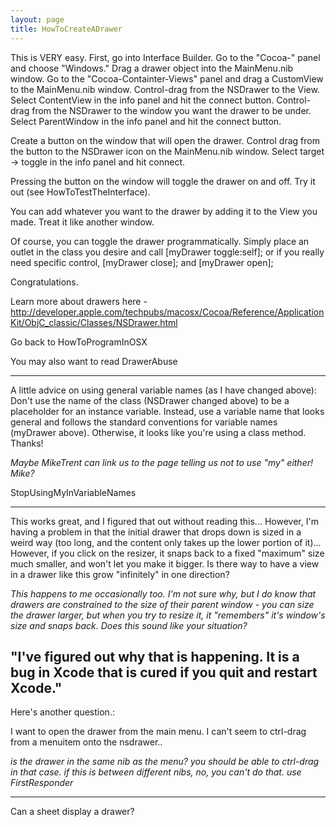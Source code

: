 ```yaml
---
layout: page
title: HowToCreateADrawer
---
```




This is VERY easy.  First, go into Interface Builder.  Go to the "Cocoa-" panel and choose "Windows."  Drag a drawer object into the MainMenu.nib window.  Go to the "Cocoa-Containter-Views" panel and drag a CustomView to the MainMenu.nib window.  Control-drag from the NSDrawer to the View.  Select ContentView in the info panel and hit the connect button.  Control-drag from the NSDrawer to the window you want the drawer to be under.  Select ParentWindow in the info panel and hit the connect button.

Create a button on the window that will open the drawer.  Control drag from the button to the NSDrawer icon on the MainMenu.nib window.  Select target -> toggle in the info panel and hit connect.

Pressing the button on the window will toggle the drawer on and off.  Try it out (see HowToTestTheInterface).

You can add whatever you want to the drawer by adding it to the View you made.  Treat it like another window.

Of course, you can toggle the drawer programmatically. Simply place an outlet in the class you desire and call [myDrawer toggle:self]; or if you really need specific control, [myDrawer close]; and [myDrawer open];

Congratulations.

Learn more about drawers here - http://developer.apple.com/techpubs/macosx/Cocoa/Reference/ApplicationKit/ObjC_classic/Classes/NSDrawer.html

Go back to HowToProgramInOSX

You may also want to read DrawerAbuse

----

A little advice on using general variable names (as I have changed above): Don't use the name of the class (NSDrawer changed above) to be a placeholder for an instance variable. Instead, use a variable name that looks general and follows the standard conventions for variable names (myDrawer above). Otherwise, it looks like you're using a class method. Thanks!

*Maybe MikeTrent can link us to the page telling us not to use "my" either! Mike?*

StopUsingMyInVariableNames

----

This works great, and I figured that out without reading this... However, I'm having a problem in that the initial drawer that drops down is sized in a weird way (too long, and the content only takes up the lower portion of it)... However, if you click on the resizer, it snaps back to a fixed "maximum" size much smaller, and won't let you make it bigger.  Is there way to have a view in a drawer like this grow "infinitely" in one direction?

*This happens to me occasionally too. I'm not sure why, but I do know that drawers are constrained to the size of their parent window - you can size the drawer larger, but when you try to resize it, it "remembers" it's window's size and snaps back. Does this sound like your situation?*

"I've figured out why that is happening. It is a bug in Xcode that is cured if you quit and restart Xcode."
----

Here's another question.:


I want to open the drawer from the main menu. I can't seem to ctrl-drag from a menuitem onto the nsdrawer..

*is the drawer in the same nib as the menu? you should be able to ctrl-drag in that case. if this is between different nibs, no, you can't do that. use FirstResponder*

----

Can a sheet display a drawer?

